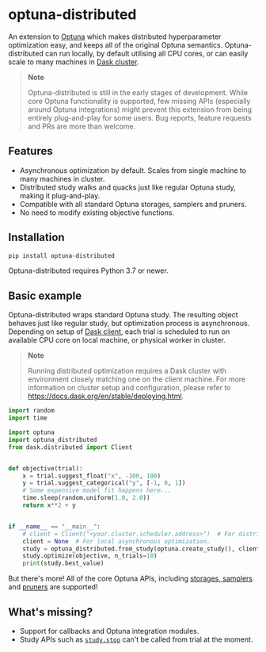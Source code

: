 # optuna-distributed

An extension to [Optuna](https://github.com/optuna/optuna) which makes distributed hyperparameter optimization easy, and keeps all of the original Optuna semantics. Optuna-distributed can run locally, by default utilising all CPU cores, or can easily scale to many machines in [Dask cluster](https://docs.dask.org/en/stable/deploying.html).

> **Note**
> 
> Optuna-distributed is still in the early stages of development. While core Optuna functionality is supported, few missing APIs (especially around Optuna integrations) might prevent this extension from being entirely plug-and-play for some users. Bug reports, feature requests and PRs are more than welcome.

## Features

* Asynchronous optimization by default. Scales from single machine to many machines in cluster.
* Distributed study walks and quacks just like regular Optuna study, making it plug-and-play.
* Compatible with all standard Optuna storages, samplers and pruners.
* No need to modify existing objective functions.

## Installation

```sh
pip install optuna-distributed
```
Optuna-distributed requires Python 3.7 or newer.

## Basic example
Optuna-distributed wraps standard Optuna study. The resulting object behaves just like regular study, but optimization process is asynchronous. Depending on setup of [Dask client](https://docs.dask.org/en/stable/10-minutes-to-dask.html#scheduling), each trial is scheduled to run on available CPU core on local machine, or physical worker in cluster.

> **Note**
>
> Running distributed optimization requires a Dask cluster with environment closely matching one on the client machine. For more information on cluster setup and configuration, please refer to https://docs.dask.org/en/stable/deploying.html.

```python
import random
import time

import optuna
import optuna_distributed
from dask.distributed import Client


def objective(trial):
    x = trial.suggest_float("x", -100, 100)
    y = trial.suggest_categorical("y", [-1, 0, 1])
    # Some expensive model fit happens here...
    time.sleep(random.uniform(1.0, 2.0))
    return x**2 + y


if __name__ == "__main__":
    # client = Client("<your.cluster.scheduler.address>")  # For distributed optimization.
    client = None  # For local asynchronous optimization.
    study = optuna_distributed.from_study(optuna.create_study(), client=client)
    study.optimize(objective, n_trials=10)
    print(study.best_value)
```

But there's more! All of the core Optuna APIs, including [storages, samplers](https://github.com/xadrianzetx/optuna-distributed/blob/main/examples/simple_storages.py) and [pruners](https://github.com/xadrianzetx/optuna-distributed/blob/main/examples/simple_pruning.py) are supported!

## What's missing?
* Support for callbacks and Optuna integration modules.
* Study APIs such as [`study.stop`](https://optuna.readthedocs.io/en/stable/reference/generated/optuna.study.Study.html#optuna.study.Study.stop) can't be called from trial at the moment.

